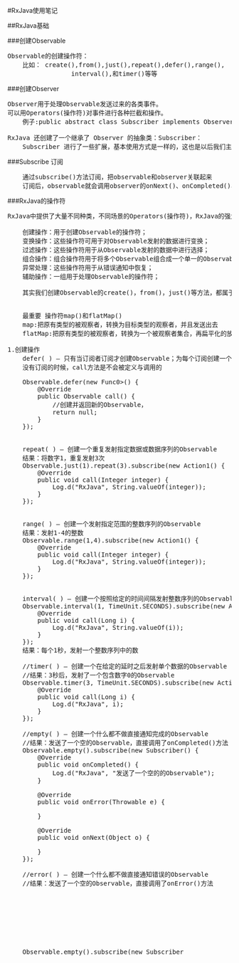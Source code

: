 #RxJava使用笔记

##RxJava基础

###创建Observable 
<pre>
Observable的创建操作符：
	比如： create(),from(),just(),repeat(),defer(),range(),
				 interval(),和timer()等等
</pre>

###创建Observer
<pre>
Observer用于处理Observable发送过来的各类事件。
可以用Operators(操作符)对事件进行各种拦截和操作。
    例子:public abstract class Subscriber<T> implements Observer<T>

RxJava 还创建了一个继承了 Observer 的抽象类：Subscriber：
    Subscriber 进行了一些扩展，基本使用方式是一样的，这也是以后我们主要用到的一个类
</pre>

###Subscribe 订阅
<pre>
    通过subscribe()方法订阅，把observable和observer关联起来
	订阅后，observable就会调用observer的onNext()、onCompleted()、onError()等方法。
</pre>

###RxJava的操作符
<pre>
RxJava中提供了大量不同种类，不同场景的Operators(操作符)，RxJava的强大性就来自于它所定义的操作符。主要分类：

    创建操作：用于创建Observable的操作符；
    变换操作：这些操作符可用于对Observable发射的数据进行变换；
    过滤操作：这些操作符用于从Observable发射的数据中进行选择；
    组合操作：组合操作符用于将多个Observable组合成一个单一的Observable；
    异常处理：这些操作符用于从错误通知中恢复；
    辅助操作：一组用于处理Observable的操作符；

    其实我们创建Observable的create()，from()，just()等方法，都属于创建操作符。那么，让我们通过代码，来看看各种操作符的实现。


    最重要 操作符map()和flatMap()
    map:把原有类型的被观察者，转换为目标类型的观察者，并且发送出去
    flatMap:把原有类型的被观察者，转换为一个被观察者集合，再扁平化的放入一个新的被观察者，最后发送出去

1.创建操作
    defer( ) — 只有当订阅者订阅才创建Observable；为每个订阅创建一个新的Observable
    没有订阅的时候，call方法是不会被定义与调用的

    Observable.defer(new Func0<Observable<Object>>() {
        @Override
        public Observable<Object> call() {
            //创建并返回新的Observable，
            return null;
        }
    });


    repeat( ) — 创建一个重复发射指定数据或数据序列的Observable
    结果：将数字1，重复发射3次
    Observable.just(1).repeat(3).subscribe(new Action1<Integer>() {
        @Override
        public void call(Integer integer) {
            Log.d("RxJava", String.valueOf(integer));
        }
    });


    range( ) — 创建一个发射指定范围的整数序列的Observable
    结果：发射1-4的整数
    Observable.range(1,4).subscribe(new Action1<Integer>() {
        @Override
        public void call(Integer integer) {
            Log.d("RxJava", String.valueOf(integer));
        }
    });


    interval( ) — 创建一个按照给定的时间间隔发射整数序列的Observable
    Observable.interval(1, TimeUnit.SECONDS).subscribe(new Action1<Long>() {
        @Override
        public void call(Long i) {
            Log.d("RxJava", String.valueOf(i));
        }
    });
    结果：每个1秒，发射一个整数序列中的数

    //timer( ) — 创建一个在给定的延时之后发射单个数据的Observable
    //结果：3秒后，发射了一个包含数字0的Observable
    Observable.timer(3, TimeUnit.SECONDS).subscribe(new Action1<Long>() {
        @Override
        public void call(Long i) {
            Log.d("RxJava", i);
        }
    });

    //empty( ) — 创建一个什么都不做直接通知完成的Observable
    //结果：发送了一个空的Observable，直接调用了onCompleted()方法
    Observable.empty().subscribe(new Subscriber<Object>() {
        @Override
        public void onCompleted() {
            Log.d("RxJava", "发送了一个空的的Observable");
        }

        @Override
        public void onError(Throwable e) {

        }

        @Override
        public void onNext(Object o) {

        }
    });

    //error( ) — 创建一个什么都不做直接通知错误的Observable
    //结果：发送了一个空的Observable，直接调用了onError()方法
    Observable.empty().subscribe(new Subscriber<Object>() {
        @Override
        public void onCompleted() {

        }

        @Override
        public void onError(Throwable e) {
           Log.d("RxJava", "发送了一个空的的Observable");
        }

        @Override
        public void onNext(Object o) {

        }
    });


2.变换操作
    scan( ) — 对Observable发射的每一项数据应用一个函数，然后按顺序依次发射每一个值
    结果：将自定义函数应用于数据序列，并将这个函数的结果作为函数下一次的参数1使用，1+0=1，1+2=3 ，3+3=6
    注意：scan返回值是key的值，value还是原来just的那些内容

    Observable.just(1, 2, 3)
        .scan(new Func2<Integer, Integer, Integer>() {
            @Override
            public Integer call(Integer integer, Integer integer2) {
                //自定义函数
                return integer + integer2;
            }
        })
        .subscribe(new Action1<Integer>() {
            @Override
            public void call(Integer integer) {
                Log.d("RxJava", String.valueOf(integer));
            }
    });

    groupBy( ) — 将Observable分拆为Observable集合，将原始Observable发射的数据按Key分组，每一个Observable发射一组不同的数据
    结果：在第一个func1函数中，设置key，最后生成一个Observable集合，并把每一个groupedObservable，并依次发射出去

    Observable.just(1, 2, 3, 4)
        .groupBy(new Func1<Integer, Integer>() {
            @Override
            public Integer call(Integer integer) {
                //这里返回的结果为key
                return integer + 1;
            }
        })
        .subscribe(new Action1<GroupedObservable<Integer, Integer>>() {
            @Override
            public void call(GroupedObservable<Integer, Integer> groupedObservable) {

                groupedObservable.subscribe(new Action1<Integer>() {
                    @Override
                    public void call(Integer integer) {
                        Log.d("RxJava", "key:" + groupedObservable.getKey() + ",value:" + integer);
                    }
                });
            }
        });

    buffer( ) — 它定期从Observable收集数据到一个集合，然后把这些数据集合打包发射，而不是一次发射一个
    结果：buffer()有两个参数count和skip，count指定List的大小，skip指定每次发射一个List需要跳过几个数；buffer(2, 1)：每组2个数，每次跳过1个数，结果如下：
    keye.com.rxjavaobserver D/RxJava: [1, 2]
    keye.com.rxjavaobserver D/RxJava: [4, 5]
    keye.com.rxjavaobserver D/RxJava: [7]

    Observable.just(1, 2, 3, 4,5,6,7)
                  .buffer(2, 1)
                  .subscribe(new Action1<List<Integer>>() {
                      @Override
                      public void call(List<Integer> integers) {
                        Log.d("RxJava", integers + "");
                      }
        });

    window()  定期将来自Observable的数据分拆成一些Observable窗口，然后发射这些窗口，而不是每次发射一项

    Observable.just(1, 2, 3, 4, 5, 6, 7)
                  .window(2, 2)
                  .subscribe(new Action1<Observable<Integer>>() {
                      @Override
                      public void call(Observable<Integer> observable) {
                          Log.d("RxJava", "window" );
                          observable.subscribe(new Action1<Integer>() {
                              @Override
                              public void call(Integer integer) {
                                  Log.d("RxJava", integer + "");
                              }
                          });
                      }
        });

    结果：window()操作符和buffer()类似，都是缓存一段数据集合，再打包发射出去
    buffer返回的是集合类数据结果，而window返回的是observable的单一结果，但是是连续一段时间内发，所以都是缓存一部分数据在发送出去

3.过滤操作
    filter( ) — 过滤数据
    Observable.just(1, 2, 3, 4, 5, 6)
            .filter(new Func1<Integer, Boolean>() {
                @Override
                public Boolean call(Integer integer) {
                    //从数组中，筛选偶数
                    return integer % 2 == 0;
                }
            }).subscribe(new Action1<Integer>() {
                @Override
                 public void call(Integer i) {
                    Log.d("RxJava", String.valueOf(i));
            }
    });

    结果：
    11-06 03:42:04.747 4213-4213/? D/RxJava: 2
    11-06 03:42:04.747 4213-4213/? D/RxJava: 4
    11-06 03:42:04.747 4213-4213/? D/RxJava: 6


    takeLast( ) — 只发射最后的N项数据

    Observable.just(1, 2, 3, 4, 5, 6)
        .takeLast(3)  //取最后3项数据
        .subscribe(new Action1<Integer>() {
            @Override
            public void call(Integer i) {
                Log.d("RxJava", String.valueOf(i));
            }
        });
    结果：
    11-06 03:44:18.307 6379-6379/keye.com.rxjavaobserver D/RxJava: 4
    11-06 03:44:18.307 6379-6379/keye.com.rxjavaobserver D/RxJava: 5
    11-06 03:44:18.307 6379-6379/keye.com.rxjavaobserver D/RxJava: 6


    last( ) — 只发射最后的一项数据
    Observable.just(1, 2, 3, 4, 5, 6)
            .last()
            .subscribe(new Action1<Integer>() {
                @Override
                public void call(Integer i) {
                    Log.d("RxJava", String.valueOf(i));
                }
            });
    结果：
    11-06 03:49:46.710 6582-6582/? D/RxJava: 6


    skip( ) — 跳过开始的N项数据
    Observable.just(1, 2, 3, 4, 5, 6)
            .skip(3)
            .subscribe(new Action1<Integer>() {
                @Override
                public void call(Integer i) {
                    Log.d("RxJava", String.valueOf(i));
                }
            });
    结果：
    11-06 03:49:46.710 6582-6582/? D/RxJava: 4
    11-06 03:49:46.710 6582-6582/? D/RxJava: 5
    11-06 03:49:46.710 6582-6582/? D/RxJava: 6


    take( ) — 只发射开始的N项数据
    Observable.just(1, 2, 3, 4, 5, 6)
            .take(3)
            .subscribe(i -> {
                Log.d("RxJava", String.valueOf(i));
            });
    结果：
    11-06 03:49:46.710 6582-6582/? D/RxJava: 1
    11-06 03:49:46.710 6582-6582/? D/RxJava: 2
    11-06 03:49:46.710 6582-6582/? D/RxJava: 3

    first( ) and takeFirst( ) — 只发射第一项数据，或者满足某种条件的第一项数据
    Observable.just(1, 2, 3, 4, 5, 6)
            .first()
            .subscribe(i -> {
                Log.d("RxJava", String.valueOf(i));
            });
    结果：
    11-06 03:49:46.710 6582-6582/? D/RxJava: 1


    elementAt( ) — 发射第N项数据
    Observable.just(1, 2, 3, 4, 5, 6)
            .elementAt(3)
            .subscribe(i -> {
                Log.d("RxJava", String.valueOf(i));
            });
    结果：
    11-06 03:49:46.710 6582-6582/? D/RxJava: 4

    sample( ) or throttleLast( ) — 定期发射Observable最近的数据
    Observable.interval(1,TimeUnit.SECONDS)
            .sample(4, TimeUnit.SECONDS)
            .subscribe(i -> {
                Log.d("RxJava", String.valueOf(i));
            });
    结果：interval()每隔一秒发送整数序列，sample()每隔4秒，获取Observable的数据，结果如下：
    -16618/keye.com.rxjavaobserver D/RxJava: 3
    -16618/keye.com.rxjavaobserver D/RxJava: 6
    -16618/keye.com.rxjavaobserver D/RxJava: 10
    -16618/keye.com.rxjavaobserver D/RxJava: 14
    -16618/keye.com.rxjavaobserver D/RxJava: 18
    -16618/keye.com.rxjavaobserver D/RxJava: 22


    debounce( ) — 只有当Observable在指定的时间后还没有发射数据时，才发射一个数据
    Observable.create(new Observable.OnSubscribe<Integer>() {
        @Override
        public void call(Subscriber<? super Integer> subscriber) {
            try {
                for (int i = 1; i < 10; i++) {
                    subscriber.onNext(i);
                    Thread.sleep(i * 1000); //每次发送，延迟i*1秒
                }
                subscriber.onCompleted();
            } catch (Exception e) {
                subscriber.onError(e);
            }
        }
    })
            .subscribeOn(Schedulers.newThread())
            .debounce(3000, TimeUnit.MILLISECONDS) //3秒没有数据，则发送
            .subscribe(new Action1<Integer>() {
                @Override
                public void call(Integer integer) {
                    Log.d("RxJava", String.valueOf(integer));
                }
            });
    结果：前3个数延迟短，没有触发debounce()操作符，第4个数延迟3秒，debounce()生效
    30534-30550/keye.com.rxjavaobserver D/RxJava: 4
    30534-30550/keye.com.rxjavaobserver D/RxJava: 5
    30534-30550/keye.com.rxjavaobserver D/RxJava: 6
    30534-30550/keye.com.rxjavaobserver D/RxJava: 7
    30534-30550/keye.com.rxjavaobserver D/RxJava: 8


    distinct( ) — 过滤掉重复数据
    Observable.just(1, 2, 1, 4, 1, 6)
            .distinct()
            .subscribe(i -> {
                Log.d("RxJava", String.valueOf(i));
            });
    结果：
    11-06 04:38:49.987 19504-19504/keye.com.rxjavaobserver D/RxJava: 1
    11-06 04:38:49.987 19504-19504/keye.com.rxjavaobserver D/RxJava: 2
    11-06 04:38:49.987 19504-19504/keye.com.rxjavaobserver D/RxJava: 4
    11-06 04:38:49.988 19504-19504/keye.com.rxjavaobserver D/RxJava: 6


    ofType( ) — 只发射指定类型的数据
    Observable.just(1, "2", 3, "4", 5, 6)
            .ofType(Integer.class)
            .subscribe(i -> {
                Log.d("RxJava", String.valueOf(i));
            });
    结果：
    11-06 04:44:28.321 25785-25785/keye.com.rxjavaobserver D/RxJava: 1
    11-06 04:44:28.321 25785-25785/keye.com.rxjavaobserver D/RxJava: 3
    11-06 04:44:28.321 25785-25785/keye.com.rxjavaobserver D/RxJava: 5
    11-06 04:44:28.321 25785-25785/keye.com.rxjavaobserver D/RxJava: 6
</pre>

###线程控制-Scheduler
<pre>
1.Scheduler的API：
用于控制操作符和被观察者事件，所执行的线程
不同的调度器，对应不同的线程

调度器的分类
Schedulers.immediate():默认线程
Schedulers.newThread():新建线程
Schedulers.io():适用于I/O操作(线程池)
Schedulers.computation():适用于计算工作（线程池）
Schedulers.trampoline():当前线程，队列执行

如何进行线程调度?
subscribeOn():指定subscribe()所发生的线程，即Observable.OnSubscribe被激活时所处的线程。或者叫事件产生的线程
observeOn():指定Subscriber所运行的线程。获取叫时间消费的线程

在哪里产生事件就在那里消费事件，但是消费事件的时候可以选择多种线程调度方式，但是生产仅有一种方式
subscribeOn仅仅调用离自己最近的线程，所以只能调用一次
observeOn能调用多次

</pre>

###RxAndroid使用
<pre>
    由于Rx已经将各种各样的内容从RxAndroid中分开，所以RxAndriod使用的仅仅留下Android的调度器，即MainThread和from(looper)


</pre>

###doOnSubscribe
<pre>
    Rxandroid中doOnSubscribe()，如何指定其运行的线程？
    //在订阅后，事件发射前，执行一些代码
</pre>

###
<pre>

</pre>

###
<pre>

</pre>
###
<pre>

</pre>
###
<pre>

</pre>
###
<pre>

</pre>
